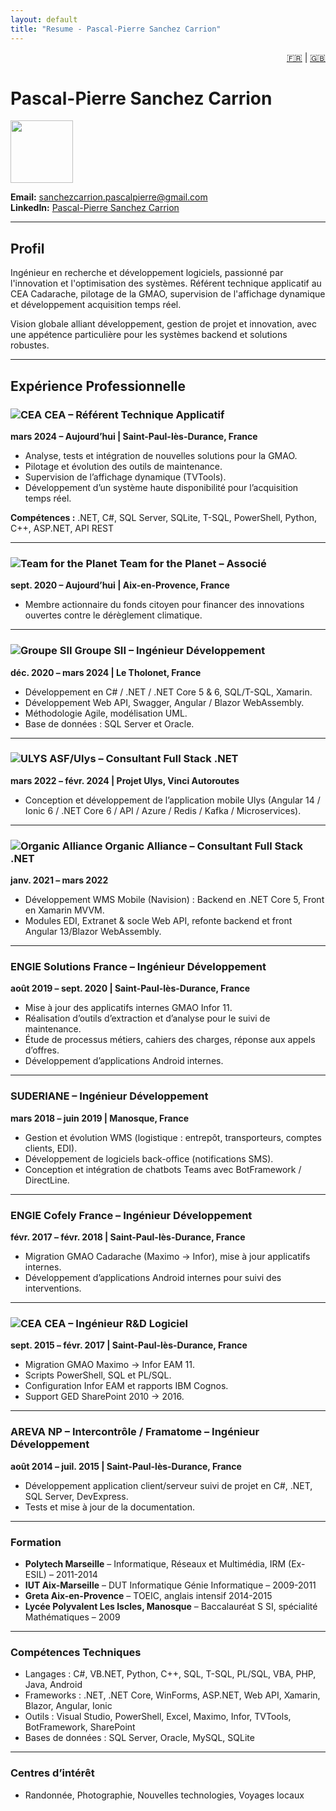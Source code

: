 ```yaml
---
layout: default
title: "Resume - Pascal-Pierre Sanchez Carrion"
---
```


<div align="right">
  <a href="/cv-github-pages/fr/">🇫🇷</a> | <a href="/cv-github-pages/en/">🇬🇧</a>
</div>

# Pascal-Pierre Sanchez Carrion
<img src="https://media.licdn.com/dms/image/v2/D4D03AQHK3ysyWwVEDQ/profile-displayphoto-shrink_400_400/B4DZUtkcFKGcAg-/0/1740226282801?e=1759363200&v=beta&t=vQy2CkQfq-0eiXBzHFwJ8ZIt8XMiANBkUihQhb2dkYU" width="100" height="100" />

**Email:** [sanchezcarrion.pascalpierre@gmail.com](mailto:sanchezcarrion.pascalpierre@gmail.com)  
**LinkedIn:** [Pascal-Pierre Sanchez Carrion](https://www.linkedin.com/in/pascalpierresanchezcarrion/)

---

## Profil
Ingénieur en recherche et développement logiciels, passionné par l'innovation et l'optimisation des systèmes. Référent technique applicatif au CEA Cadarache, pilotage de la GMAO, supervision de l'affichage dynamique et développement acquisition temps réel.  

Vision globale alliant développement, gestion de projet et innovation, avec une appétence particulière pour les systèmes backend et solutions robustes.

---

## Expérience Professionnelle

### ![CEA](https://media.licdn.com/dms/image/v2/C4E0BAQEPVql0weI3Qg/company-logo_100_100/company-logo_100_100/0/1677003044696/cea_logo?e=1759363200&v=beta&t=6vXzkgq0MxwVTZKmDb9PCgeh1nbJCyE6UDw-NrUNFhI) CEA – Référent Technique Applicatif
**mars 2024 – Aujourd’hui | Saint-Paul-lès-Durance, France**

- Analyse, tests et intégration de nouvelles solutions pour la GMAO.
- Pilotage et évolution des outils de maintenance.
- Supervision de l’affichage dynamique (TVTools).
- Développement d’un système haute disponibilité pour l’acquisition temps réel.

**Compétences :** .NET, C#, SQL Server, SQLite, T-SQL, PowerShell, Python, C++, ASP.NET, API REST  

---

### ![Team for the Planet](https://media.licdn.com/dms/image/v2/C560BAQEa1RVp4n1JjA/company-logo_100_100/company-logo_100_100/0/1630586467289/time_for_the_planet_logo?e=1759968000&v=beta&t=0jnrufwqDZcT7nGnwTrNPhrjG8t0z0J5QPWick-prEM) Team for the Planet – Associé
**sept. 2020 – Aujourd’hui | Aix-en-Provence, France**

- Membre actionnaire du fonds citoyen pour financer des innovations ouvertes contre le dérèglement climatique.

---

### ![Groupe SII](https://media.licdn.com/dms/image/v2/C4E0BAQGQikS9Fd-3Kw/company-logo_100_100/company-logo_100_100/0/1631320379623?e=1759363200&v=beta&t=zzV0lDhCj966_UBcwMNeOIYPoY0BP35GW7-bwP-QVWE) Groupe SII – Ingénieur Développement
**déc. 2020 – mars 2024 | Le Tholonet, France**

- Développement en C# / .NET / .NET Core 5 & 6, SQL/T-SQL, Xamarin.
- Développement Web API, Swagger, Angular / Blazor WebAssembly.
- Méthodologie Agile, modélisation UML.
- Base de données : SQL Server et Oracle.

---

### ![ULYS](https://media.licdn.com/dms/image/v2/D4E0BAQGHiCFf6cX4pQ/company-logo_100_100/company-logo_100_100/0/1714065518190/ulysfr_logo?e=1759968000&v=beta&t=Nd2DAVen7TOfloCLy0uSYCqQOS3O_j1reXbPOxMfjgQ) ASF/Ulys – Consultant Full Stack .NET
**mars 2022 – févr. 2024 | Projet Ulys, Vinci Autoroutes**

- Conception et développement de l’application mobile Ulys (Angular 14 / Ionic 6 / .NET Core 6 / API / Azure / Redis / Kafka / Microservices).

---

### ![Organic Alliance](https://media.licdn.com/dms/image/v2/C560BAQFsYtC65FVX8g/company-logo_100_100/company-logo_100_100/0/1630604263050/organic_alliance_logo?e=1759968000&v=beta&t=nI8fyV93PucyhD-x1yXMb599aUb1p9z7rvMO043cdjo) Organic Alliance – Consultant Full Stack .NET
**janv. 2021 – mars 2022**

- Développement WMS Mobile (Navision) : Backend en .NET Core 5, Front en Xamarin MVVM.
- Modules EDI, Extranet & socle Web API, refonte backend et front Angular 13/Blazor WebAssembly.

---

### ENGIE Solutions France – Ingénieur Développement
**août 2019 – sept. 2020 | Saint-Paul-lès-Durance, France**

- Mise à jour des applicatifs internes GMAO Infor 11.
- Réalisation d’outils d’extraction et d’analyse pour le suivi de maintenance.
- Étude de processus métiers, cahiers des charges, réponse aux appels d’offres.
- Développement d’applications Android internes.

---

### SUDERIANE – Ingénieur Développement
**mars 2018 – juin 2019 | Manosque, France**

- Gestion et évolution WMS (logistique : entrepôt, transporteurs, comptes clients, EDI).
- Développement de logiciels back-office (notifications SMS).
- Conception et intégration de chatbots Teams avec BotFramework / DirectLine.

---

### ENGIE Cofely France – Ingénieur Développement
**févr. 2017 – févr. 2018 | Saint-Paul-lès-Durance, France**

- Migration GMAO Cadarache (Maximo → Infor), mise à jour applicatifs internes.
- Développement d’applications Android internes pour suivi des interventions.

---

### ![CEA](https://media.licdn.com/dms/image/v2/C4E0BAQEPVql0weI3Qg/company-logo_100_100/company-logo_100_100/0/1677003044696/cea_logo?e=1759363200&v=beta&t=6vXzkgq0MxwVTZKmDb9PCgeh1nbJCyE6UDw-NrUNFhI) CEA – Ingénieur R&D Logiciel
**sept. 2015 – févr. 2017 | Saint-Paul-lès-Durance, France**

- Migration GMAO Maximo → Infor EAM 11.
- Scripts PowerShell, SQL et PL/SQL.
- Configuration Infor EAM et rapports IBM Cognos.
- Support GED SharePoint 2010 → 2016.

---

### AREVA NP – Intercontrôle / Framatome – Ingénieur Développement
**août 2014 – juil. 2015 | Saint-Paul-lès-Durance, France**

- Développement application client/serveur suivi de projet en C#, .NET, SQL Server, DevExpress.
- Tests et mise à jour de la documentation.

---

### Formation

- **Polytech Marseille** – Informatique, Réseaux et Multimédia, IRM (Ex-ESIL) – 2011-2014  
- **IUT Aix-Marseille** – DUT Informatique Génie Informatique – 2009-2011  
- **Greta Aix-en-Provence** – TOEIC, anglais intensif 2014-2015  
- **Lycée Polyvalent Les Iscles, Manosque** – Baccalauréat S SI, spécialité Mathématiques – 2009  

---

### Compétences Techniques

- Langages : C#, VB.NET, Python, C++, SQL, T-SQL, PL/SQL, VBA, PHP, Java, Android  
- Frameworks : .NET, .NET Core, WinForms, ASP.NET, Web API, Xamarin, Blazor, Angular, Ionic  
- Outils : Visual Studio, PowerShell, Excel, Maximo, Infor, TVTools, BotFramework, SharePoint  
- Bases de données : SQL Server, Oracle, MySQL, SQLite  

---

### Centres d’intérêt

- Randonnée, Photographie, Nouvelles technologies, Voyages locaux  

